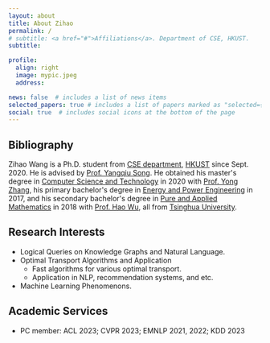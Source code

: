 ```yaml
---
layout: about
title: About Zihao
permalink: /
# subtitle: <a href="#">Affiliations</a>. Department of CSE, HKUST.
subtitle:

profile:
  align: right
  image: mypic.jpeg
  address:

news: false  # includes a list of news items
selected_papers: true # includes a list of papers marked as "selected={true}"
social: true  # includes social icons at the bottom of the page
---
```


## Bibliography
Zihao Wang is a Ph.D. student from [CSE department](https://cse.hkust.edu.hk/), [HKUST](https://hkust.edu.hk/) since Sept. 2020. He is advised by [Prof. Yangqiu Song](https://cse.hkust.edu.hk/~yqsong/). He obtained his master's degree in [Computer Science and Technology](https://www.cs.tsinghua.edu.cn/csen/) in 2020 with [Prof. Yong Zhang](https://dagege.github.io/), his primary bachelor's degree in [Energy and Power Engineering](https://www.depe.tsinghua.edu.cn/depeen/) in 2017, and his secondary bachelor's degree in [Pure and Applied Mathematics](https://math.tsinghua.edu.cn) in 2018 with [Prof. Hao Wu](https://haowu1983.github.io), all from [Tsinghua University](https://www.tsinghua.edu.cn/en/index.htm).

## Research Interests
- Logical Queries on Knowledge Graphs and Natural Language.
- Optimal Transport Algorithms and Application
  - Fast algorithms for various optimal transport.
  - Application in NLP, recommendation systems, and etc.
- Machine Learning Phenomenons.

## Academic Services
- PC member: ACL 2023; CVPR 2023; EMNLP 2021, 2022; KDD 2023
